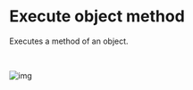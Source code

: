 # Execute object method

Executes a method of an object.


<br/>

![img](https://profitbasedocs.blob.core.windows.net/flowimages/builtInFlow.png)

<br/>
